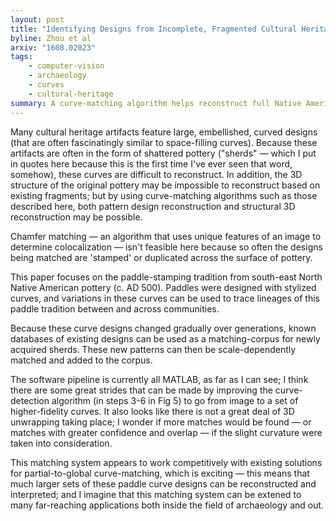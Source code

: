 ```yaml
---
layout: post
title: "Identifying Designs from Incomplete, Fragmented Cultural Heritage Objects by Curve-Pattern Matching"
byline: Zhou et al
arxiv: "1608.02023"
tags:
    - computer-vision
    - archaeology
    - curves
    - cultural-heritage
summary: A curve-matching algorithm helps reconstruct full Native American designs from shattered pottery using a combination of computer-vision and curve-analysis.
---
```


Many cultural heritage artifacts feature large, embellished, curved designs (that are often fascinatingly similar to space-filling curves). Because these artifacts are often in the form of shattered pottery ("sherds" — which I put in quotes here because this is the first time I've ever seen that word, somehow), these curves are difficult to reconstruct. In addition, the 3D structure of the original pottery may be impossible to reconstruct based on existing fragments; but by using curve-matching algorithms such as those described here, both pattern design reconstruction and structural 3D reconstruction may be possible.

Chamfer matching — an algorithm that uses unique features of an image to determine colocalization — isn't feasible here because so often the designs being matched are 'stamped' or duplicated across the surface of pottery.

This paper focuses on the paddle-stamping tradition from south-east North Native American pottery (c. AD 500). Paddles were designed with stylized curves, and variations in these curves can be used to trace lineages of this paddle tradition between and across communities.

Because these curve designs changed gradually over generations, known databases of existing designs can be used as a matching-corpus for newly acquired sherds. These new patterns can then be scale-dependently matched and added to the corpus.

The software pipeline is currently all MATLAB, as far as I can see; I think there are some great strides that can be made by improving the curve-detection algorithm (in steps 3-6 in Fig 5) to go from image to a set of higher-fidelity curves. It also looks like there is not a great deal of 3D unwrapping taking place; I wonder if more matches would be found — or matches with greater confidence and overlap — if the slight curvature were taken into consideration.

This matching system appears to work competitively with existing solutions for partial-to-global curve-matching, which is exciting — this means that much larger sets of these paddle curve designs can be reconstructed and interpreted; and I imagine that this matching system can be extened to many far-reaching applications both inside the field of archaeology and out.
